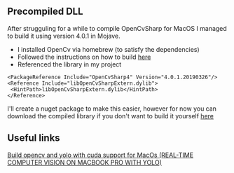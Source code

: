 ## Precompiled DLL
After strugguling for a while to compile OpenCvSharp for MacOS I managed to build it using version 4.0.1 in Mojave.

- I installed OpenCv via homebrew (to satisfy the dependencies)
- Followed the instructions on how to build [here](https://github.com/shimat/opencvsharp/blob/master/Dockerfile)
- Referenced the library in my project

 ````
<PackageReference Include="OpenCvSharp4" Version="4.0.1.20190326"/>
<Reference Include="libOpenCvSharpExtern.dylib">
  <HintPath>libOpenCvSharpExtern.dylib</HintPath>
</Reference>
 ````
 
 I'll create a nuget package to make this easier, however for now you can download the compiled library if you don't want to build it yourself [here](libOpenCvSharpExtern.dylib)

## Useful links

[Build opencv and yolo with cuda support for MacOs (REAL-TIME COMPUTER VISION ON MACBOOK PRO WITH YOLO)](https://jacobysuh.com/blog/2018/computervision/)

